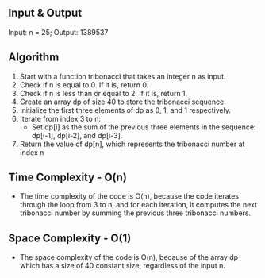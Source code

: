 ## Input & Output
Input: n = 25;
Output: 1389537

## Algorithm

1. Start with a function tribonacci that takes an integer n as input.
2. Check if n is equal to 0. If it is, return 0.
3. Check if n is less than or equal to 2. If it is, return 1.
4. Create an array dp of size 40 to store the tribonacci sequence.
5. Initialize the first three elements of dp as 0, 1, and 1 respectively.
6. Iterate from index 3 to n:
    - Set dp\[i\] as the sum of the previous three elements in the sequence: dp\[i-1\], dp\[i-2\], and dp\[i-3\].
7. Return the value of dp\[n\], which represents the tribonacci number at index n

## Time Complexity - O(n)

- The time complexity of the code is O(n), because the code iterates through the loop from 3 to n, and for each iteration, it computes the next tribonacci number by summing the previous three tribonacci numbers. 

## Space Complexity - O(1)

- The space complexity of the code is O(n), because of the array dp which has a size of 40 constant size, regardless of the input n.